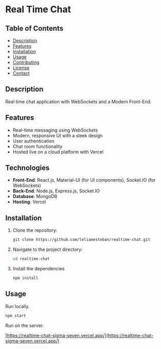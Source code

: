 # Real Time Chat

## Table of Contents

- [Description](#description)
- [Features](#features)
- [Installation](#installation)
- [Usage](#usage)
- [Contributing](#contributing)
- [License](#license)
- [Contact](#contact)

## Description

Real time chat application with WebSockets and a Modern Front-End.

## Features

- Real-time messaging using WebSockets
- Modern, responsive UI with a sleek design
- User authentication
- Chat room functionality
- Hosted live on a cloud platform with Vercel

## Technologies

- **Front-End**: React.js, Material-UI (for UI components), Socket.IO (for WebSockets)
- **Back-End**: Node.js, Express.js, Socket.IO
- **Database**: MongoDB
- **Hosting**: Vercel

## Installation

1. Clone the repository:
    ```bash
    git clone https://github.com/leliamesteban/realtime-chat.git
    ```
2. Navigate to the project directory:
    ```bash
    cd realtime-chat
    ```
3. Install the dependencies
   ```bash
   npm install
   ```

## Usage

Run locally.

```bash
npm start
```

Run on the server.

[https://realtime-chat-sigma-seven.vercel.app/](https://realtime-chat-sigma-seven.vercel.app/)
